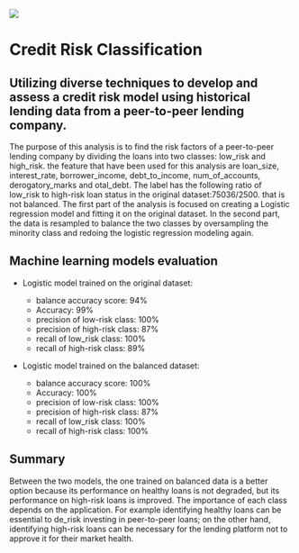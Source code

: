 ![](https://hbr.org/resources/images/article_assets/2020/11/Nov20_06_1215016292.jpg)
# Credit Risk Classification
## Utilizing diverse techniques to develop and assess a credit risk model using historical lending data from a peer-to-peer lending company.

The purpose of this analysis is to find the risk factors of a peer-to-peer lending company by dividing the loans into two classes: low_risk and high_risk.
the feature that have been used for this analysis are loan_size, interest_rate, borrower_income, debt_to_income, num_of_accounts, derogatory_marks and otal_debt.
The label  has the following ratio of low_risk to high-risk loan status in the original dataset:75036/2500. that is not balanced.
The first part of the analysis is focused on creating a Logistic regression model and fitting it on the original dataset. In the second part, the data is resampled to balance the two classes by oversampling the minority class and redoing the logistic regression modeling again. 

## Machine learning models evaluation

* Logistic model trained on the original dataset:
  * balance accuracy score: 94%
  * Accuracy: 99%
  * precision of low-risk class: 100%
  * precision of high-risk class: 87%
  * recall of low_risk class: 100%
  * recall of high-risk class: 89%
 
* Logistic model trained on the balanced dataset:
  * balance accuracy score: 100%
  * Accuracy: 100%
  * precision of low-risk class: 100%
  * precision of high-risk class: 87%
  * recall of low_risk class: 100%
  * recall of high-risk class: 100%

## Summary
Between the two models, the one trained on balanced data is a better option because its performance on healthy loans is not degraded, but its performance on high-risk loans is improved. 
The importance of each class depends on the application. For example identifying healthy loans can be essential to de_risk investing in peer-to-peer loans; on the other hand, identifying high-risk loans can be necessary for the lending platform not to approve it for their market health.

